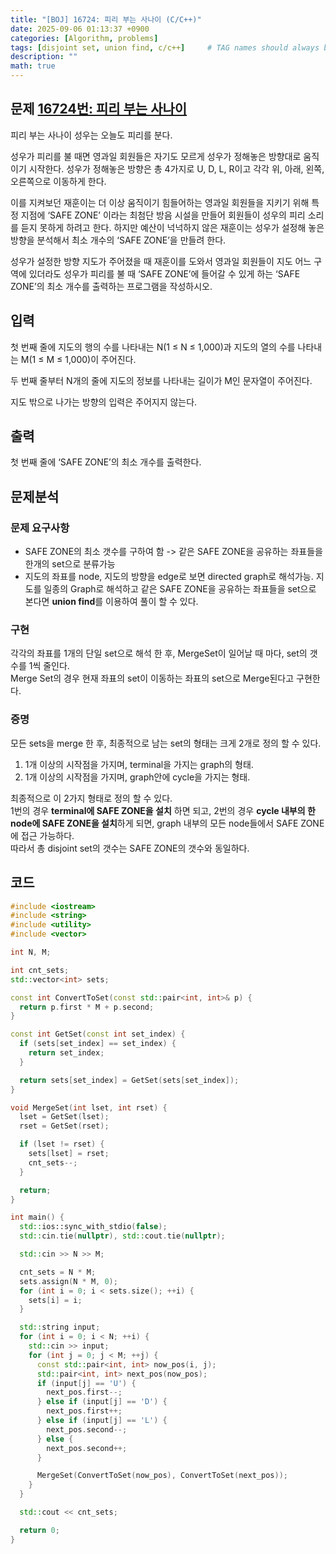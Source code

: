 ```yaml
---
title: "[BOJ] 16724: 피리 부는 사나이 (C/C++)"
date: 2025-09-06 01:13:37 +0900
categories: [Algorithm, problems]
tags: [disjoint set, union find, c/c++]     # TAG names should always be lowercase
description: ""
math: true
---
```

## 문제 [16724번: 피리 부는 사나이](https://www.acmicpc.net/problem/16724)
피리 부는 사나이 성우는 오늘도 피리를 분다.

성우가 피리를 불 때면 영과일 회원들은 자기도 모르게 성우가 정해놓은 방향대로 움직이기 시작한다. 성우가 정해놓은 방향은 총 4가지로 U, D, L, R이고 각각 위, 아래, 왼쪽, 오른쪽으로 이동하게 한다.

이를 지켜보던 재훈이는 더 이상 움직이기 힘들어하는 영과일 회원들을 지키기 위해 특정 지점에 ‘SAFE ZONE’ 이라는 최첨단 방음 시설을 만들어 회원들이 성우의 피리 소리를 듣지 못하게 하려고 한다. 하지만 예산이 넉넉하지 않은 재훈이는 성우가 설정해 놓은 방향을 분석해서 최소 개수의 ‘SAFE ZONE’을 만들려 한다. 

성우가 설정한 방향 지도가 주어졌을 때 재훈이를 도와서 영과일 회원들이 지도 어느 구역에 있더라도 성우가 피리를 불 때 ‘SAFE ZONE’에 들어갈 수 있게 하는 ‘SAFE ZONE’의 최소 개수를 출력하는 프로그램을 작성하시오.

## 입력
첫 번째 줄에 지도의 행의 수를 나타내는 N(1 ≤ N ≤ 1,000)과 지도의 열의 수를 나타내는 M(1 ≤ M ≤ 1,000)이 주어진다.

두 번째 줄부터 N개의 줄에 지도의 정보를 나타내는 길이가 M인 문자열이 주어진다.

지도 밖으로 나가는 방향의 입력은 주어지지 않는다.

## 출력
첫 번째 줄에 ‘SAFE ZONE’의 최소 개수를 출력한다.

## 문제분석
### 문제 요구사항
- SAFE ZONE의 최소 갯수를 구하여 함 -> 같은 SAFE ZONE을 공유하는 좌표들을 한개의 set으로 분류가능
- 지도의 좌표를 node, 지도의 방향을 edge로 보면 directed graph로 해석가능.
지도를 일종의 Graph로 해석하고 같은 SAFE ZONE을 공유하는 좌표들을 set으로 본다면 **union find**를 이용하여 풀이 할 수 있다.

### 구현
각각의 좌표를 1개의 단일 set으로 해석 한 후, MergeSet이 일어날 때 마다, set의 갯수를 1씩 줄인다.<br>
Merge Set의 경우 현재 좌표의 set이 이동하는 좌표의 set으로 Merge된다고 구현한다.

### 증명
모든 sets을 merge 한 후, 최종적으로 남는 set의 형태는 크게 2개로 정의 할 수 있다. 
1. 1개 이상의 시작점을 가지며, terminal을 가지는 graph의 형태.
2. 1개 이상의 시작점을 가지며, graph안에 cycle을 가지는 형태.

최종적으로 이 2가지 형태로 정의 할 수 있다.<br>
1번의 경우 **terminal에 SAFE ZONE을 설치** 하면 되고, 2번의 경우 **cycle 내부의 한 node에 SAFE ZONE을 설치**하게 되면, graph 내부의 모든 node들에서 SAFE ZONE에 접근 가능하다.<br>
따라서 총 disjoint set의 갯수는 SAFE ZONE의 갯수와 동일하다.

## 코드
```cpp
#include <iostream>
#include <string>
#include <utility>
#include <vector>

int N, M;

int cnt_sets;
std::vector<int> sets;

const int ConvertToSet(const std::pair<int, int>& p) {
  return p.first * M + p.second;
}

const int GetSet(const int set_index) {
  if (sets[set_index] == set_index) {
    return set_index;
  }

  return sets[set_index] = GetSet(sets[set_index]);
}

void MergeSet(int lset, int rset) {
  lset = GetSet(lset);
  rset = GetSet(rset);

  if (lset != rset) {
    sets[lset] = rset;
    cnt_sets--;
  }

  return;
}

int main() {
  std::ios::sync_with_stdio(false);
  std::cin.tie(nullptr), std::cout.tie(nullptr);

  std::cin >> N >> M;

  cnt_sets = N * M;
  sets.assign(N * M, 0);
  for (int i = 0; i < sets.size(); ++i) {
    sets[i] = i;
  }

  std::string input;
  for (int i = 0; i < N; ++i) {
    std::cin >> input;
    for (int j = 0; j < M; ++j) {
      const std::pair<int, int> now_pos(i, j);
      std::pair<int, int> next_pos(now_pos);
      if (input[j] == 'U') {
        next_pos.first--;
      } else if (input[j] == 'D') {
        next_pos.first++;
      } else if (input[j] == 'L') {
        next_pos.second--;
      } else {
        next_pos.second++;
      }

      MergeSet(ConvertToSet(now_pos), ConvertToSet(next_pos));
    }
  }

  std::cout << cnt_sets;

  return 0;
}
```